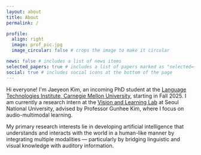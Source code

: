 ```yaml
---
layout: about
title: About
permalink: /

profile:
  align: right
  image: prof_pic.jpg
  image_circular: false # crops the image to make it circular

news: false # includes a list of news items
selected_papers: true # includes a list of papers marked as "selected={true}"
social: true # includes social icons at the bottom of the page
---
```

Hi everyone! I'm Jaeyeon Kim, an incoming PhD student at the [Language Technologies Institute, Carnegie Mellon University](https://www.lti.cs.cmu.edu/), starting in Fall 2025. I am currently a research intern at the [Vision and Learning Lab](https://vision.snu.ac.kr/) at Seoul National University, advised by Professor Gunhee Kim, where I focus on audio-multimodal learning.

My primary research interests lie in developing artificial intelligence that understands and interacts with the world in a human-like manner by integrating multiple modalities — particularly by bridging linguistic and visual knowledge with auditory information.